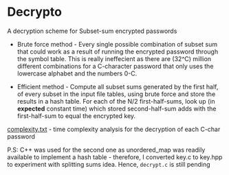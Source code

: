 <h1> Decrypto </h1>

A decryption scheme for Subset-sum encrypted passwords

* Brute force method - 
Every single possible combination of subset sum that could work as a result of running the encrypted password through the symbol table. This is really ineffecient as there are (32^C) million different combinations for a C-character password that only uses the lowercase alphabet and the numbers 0-C.

* Efficient method -
Compute all subset sums generated by the first half, of every subset in the input file tables, using brute force and store the results in a hash table. For each of the N/2 first-half-sums, look up (in **expected** constant time) which stored second-half-sum adds with the first-half-sum to equal the encrypted key.

[complexity.txt](complexity.txt) - time complexity analysis for the decryption of each C-char password

P.S: C++ was used for the second one as unordered_map was readily available to implement a hash table - therefore, I converted key.c to key.hpp to experiment with splitting sums idea.
Hence, `decrypt.c` is still pending
